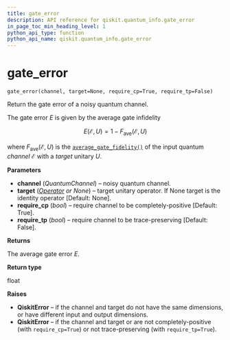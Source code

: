```yaml
---
title: gate_error
description: API reference for qiskit.quantum_info.gate_error
in_page_toc_min_heading_level: 1
python_api_type: function
python_api_name: qiskit.quantum_info.gate_error
---
```


# gate\_error

<span id="qiskit.quantum_info.gate_error" />

`gate_error(channel, target=None, require_cp=True, require_tp=False)`

Return the gate error of a noisy quantum channel.

The gate error $E$ is given by the average gate infidelity

$$
E(\mathcal{E}, U) = 1 - F_{\text{ave}}(\mathcal{E}, U)
$$

where $F_{\text{ave}}(\mathcal{E}, U)$ is the [`average_gate_fidelity()`](qiskit.quantum_info.average_gate_fidelity "qiskit.quantum_info.average_gate_fidelity") of the input quantum *channel* $\mathcal{E}$ with a *target* unitary $U$.

**Parameters**

*   **channel** (*QuantumChannel*) – noisy quantum channel.
*   **target** ([*Operator*](qiskit.quantum_info.Operator "qiskit.quantum_info.Operator") *or None*) – target unitary operator. If None target is the identity operator \[Default: None].
*   **require\_cp** (*bool*) – require channel to be completely-positive \[Default: True].
*   **require\_tp** (*bool*) – require channel to be trace-preserving \[Default: False].

**Returns**

The average gate error $E$.

**Return type**

float

**Raises**

*   **QiskitError** – if the channel and target do not have the same dimensions, or have different input and output dimensions.
*   **QiskitError** – if the channel and target or are not completely-positive (with `require_cp=True`) or not trace-preserving (with `require_tp=True`).

